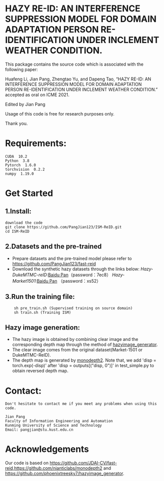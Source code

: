 
# HAZY RE-ID: AN INTERFERENCE SUPPRESSION MODEL FOR DOMAIN ADAPTATION PERSON RE-IDENTIFICATION UNDER INCLEMENT WEATHER CONDITION.

This package contains the source code which is associated with the following paper:

Huafeng Li, Jian Pang, Zhengtao Yu, and Dapeng Tao, “HAZY RE-ID: AN INTERFERENCE SUPPRESSION MODEL FOR DOMAIN ADAPTATION PERSON RE-IDENTIFICATION UNDER INCLEMENT WEATHER CONDITION.” accepted as oral on ICME 2021.

Edited by Jian Pang

Usage of this code is free for research purposes only. 

Thank you.

# Requirements:
    CUDA  10.2
    Python  3.8
    Pytorch  1.6.0
    torchvision  0.2.2
    numpy  1.19.0

# Get Started
## 1.Install:
    download the code
    git clone https://github.com/PangJian123/ISM-ReID.git
    cd ISM-ReID
    
## 2.Datasets and the pre-trained 
- Prepare datasets and the pre-trained model please refer to https://github.com/PangJian123/fast-reid
- Download the synthetic hazy datasets  through the links below:
*Hazy-DukeMTMC-reID*:[Baidu Pan](https://pan.baidu.com/s/12engFwDf---c9QSFdyF3eg)（password：7ec8）
*Hazy-Market1501*:[Baidu Pan](https://pan.baidu.com/s/1QFYbfOYgKkLokxXpPHr4uA) （password：xs52）

## 3.Run the training file:
        sh pre_train.sh (Supervised training on source domain)
        sh train.sh (Training ISM)
## Hazy image generation:
- The hazy image is obtained by combining clear image and the corresponding depth map through the method of [hazyimage_generator](https://github.com/phoenixtreesky7/hazyimage_generator).
- The clear image comes from the original dataset(Market-1501 or DukeMTMC-ReID).
- The depth map is generated by [monodepth2](https://github.com/nianticlabs/monodepth2). Note that, we add 'disp = torch.exp(-disp)' after 'disp = outputs[("disp, 0")]' in test_simple.py to obtain reversed depth map.


# Contact:
    Don't hesitate to contact me if you meet any problems when using this code.

    Jian Pang
    Faculty of Information Engineering and Automation
    Kunming University of Science and Technology                                                           
    Email: pangjian@stu.kust.edu.cn

# Acknowledgements
Our code is based on https://github.com/JDAI-CV/fast-reid,https://github.com/nianticlabs/monodepth2 and https://github.com/phoenixtreesky7/hazyimage_generator.
